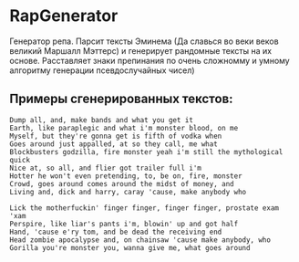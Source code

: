 # RapGenerator

Генератор репа. Парсит тексты Эминема (Да славься во веки веков великий Маршалл Мэттерс) и генерирует рандомные тексты на их основе. 
Расставляет знаки препинания по очень сложномму и умному алгоритму генерации псевдослучайных чисел)

## Примеры сгенерированных текстов:
```
Dump all, and, make bands and what you get it
Earth, like paraplegic and what i'm monster blood, on me
Myself, but they're gonna get is fifth of vodka when
Goes around just appalled, at so they call, me what
Blockbusters godzilla, fire monster yeah i'm still the mythological quick
Nice at, so all, and flier got trailer full i'm
Hotter he won't even pretending, to, be on, fire, monster
Crowd, goes around comes around the midst of money, and
Living and, dick and harry, caray 'cause, make anybody who
```

```
Lick the motherfuckin' finger finger, finger finger, prostate exam 'xam
Perspire, like liar's pants i'm, blowin' up and got half
Hand, 'cause e'ry tom, and be dead the receiving end
Head zombie apocalypse and, on chainsaw 'cause make anybody, who
Gorilla you're monster you, wanna give me, what goes around
```
